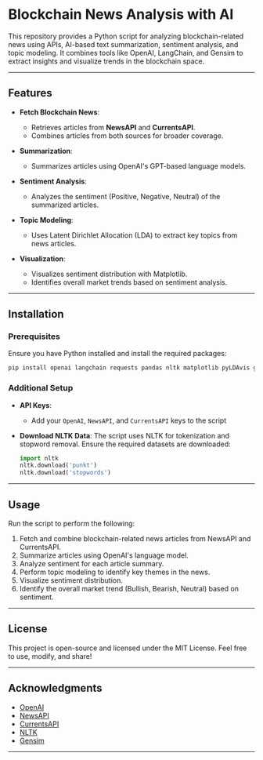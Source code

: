 # Blockchain News Analysis with AI

This repository provides a Python script for analyzing blockchain-related news using APIs, AI-based text summarization, sentiment analysis, and topic modeling. It combines tools like OpenAI, LangChain, and Gensim to extract insights and visualize trends in the blockchain space.

---

## Features

- **Fetch Blockchain News**:
  - Retrieves articles from **NewsAPI** and **CurrentsAPI**.
  - Combines articles from both sources for broader coverage.

- **Summarization**:
  - Summarizes articles using OpenAI's GPT-based language models.

- **Sentiment Analysis**:
  - Analyzes the sentiment (Positive, Negative, Neutral) of the summarized articles.

- **Topic Modeling**:
  - Uses Latent Dirichlet Allocation (LDA) to extract key topics from news articles.

- **Visualization**:
  - Visualizes sentiment distribution with Matplotlib.
  - Identifies overall market trends based on sentiment analysis.

---

## Installation

### Prerequisites

Ensure you have Python installed and install the required packages:

```bash
pip install openai langchain requests pandas nltk matplotlib pyLDAvis gensim
```

### Additional Setup

- **API Keys**:
  - Add your `OpenAI`, `NewsAPI`, and `CurrentsAPI` keys to the script

- **Download NLTK Data**:
  The script uses NLTK for tokenization and stopword removal. Ensure the required datasets are downloaded:
  ```python
  import nltk
  nltk.download('punkt')
  nltk.download('stopwords')
  ```

---

## Usage

Run the script to perform the following:

1. Fetch and combine blockchain-related news articles from NewsAPI and CurrentsAPI.
2. Summarize articles using OpenAI's language model.
3. Analyze sentiment for each article summary.
4. Perform topic modeling to identify key themes in the news.
5. Visualize sentiment distribution.
6. Identify the overall market trend (Bullish, Bearish, Neutral) based on sentiment.

---


## License

This project is open-source and licensed under the MIT License. Feel free to use, modify, and share!

---

## Acknowledgments

- [OpenAI](https://openai.com/)
- [NewsAPI](https://newsapi.org/)
- [CurrentsAPI](https://currentsapi.services/)
- [NLTK](https://www.nltk.org/)
- [Gensim](https://radimrehurek.com/gensim/)

--- 

